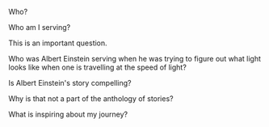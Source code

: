 Who?

Who am I serving?

This is an important question.

Who was Albert Einstein serving when he was trying to figure out what light looks like when one is
travelling at the speed of light?

Is Albert Einstein's story compelling?

Why is that not a part of the anthology of stories?

What is inspiring about my journey?